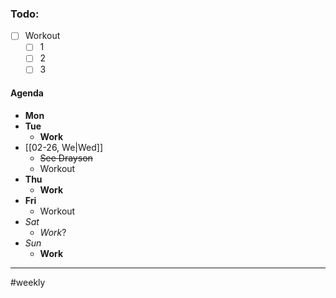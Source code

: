 ### Todo:
- [ ] Workout
	- [ ] 1
	- [ ] 2
	- [ ] 3
#### Agenda
- **Mon**
- **Tue**
	- **Work**
- [[02-26, We|Wed]]
	- ~~See Drayson~~
	- Workout
- **Thu**
	- **Work**
- **Fri**
	- Workout
- *Sat*
	- *Work*?
- *Sun*
	- **Work**

---
#weekly